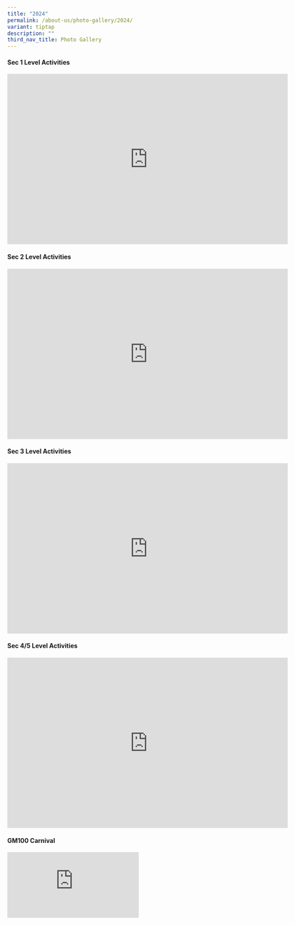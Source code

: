 ```yaml
---
title: "2024"
permalink: /about-us/photo-gallery/2024/
variant: tiptap
description: ""
third_nav_title: Photo Gallery
---
```

<h4>Sec 1 Level Activities</h4>
<div class="iframe-wrapper">
<iframe height="389" width="640" allowfullscreen="true" frameborder="0" src="https://docs.google.com/presentation/d/e/2PACX-1vRnUIreIFvFmNFGOdobf09mb7ESIKnpKdV0ThKKXFbQfDA7YyN7D1A4fC6EpgCz2g/embed?start=true&amp;loop=true&amp;delayms=3000"></iframe>
</div>
<h4>Sec 2 Level Activities</h4>
<div class="iframe-wrapper">
<iframe height="389" width="640" allowfullscreen="true" frameborder="0" src="https://docs.google.com/presentation/d/e/2PACX-1vRPhGyO3vOeyThztVtbaR4L12DcBuc72W59IKvxjS0lBF9IBFEfPlwCDUnP_0m-qg/embed?start=true&amp;loop=true&amp;delayms=3000"></iframe>
</div>
<h4>Sec 3 Level Activities</h4>
<div class="iframe-wrapper">
<iframe height="389" width="640" allowfullscreen="true" frameborder="0" src="https://docs.google.com/presentation/d/e/2PACX-1vS9Iz51iZIcVHPYfV6VpdKQ7wJB3AR_8_lrULKuBI1FGnMyjqnO5VQsUh7WtzgkZg/embed?start=true&amp;loop=true&amp;delayms=3000"></iframe>
</div>
<h4>Sec 4/5 Level Activities</h4>
<div class="iframe-wrapper">
<iframe height="389" width="640" allowfullscreen="true" frameborder="0" src="https://docs.google.com/presentation/d/e/2PACX-1vTZy07AhQZQ3YkSFUvWk42wdJsNo8Gzm5TZfQYAL8g9zw3gRvyX9xwVU8Vy5zEfxQ/embed?start=false&amp;loop=false&amp;delayms=3000"></iframe>
</div>
<p></p>
<h4>GM100 Carnival</h4>
<div class="iframe-wrapper">
<iframe allowfullscreen="true" frameborder="0" src="https://docs.google.com/presentation/d/e/2PACX-1vSBsWlX90MO5kyYAf99ooXfxyMcBLr3P5Pn1N_dg-fhYKoJoqsqjs4H1mfqWvTv5Q/embed?start=true&amp;loop=true&amp;delayms=3000"></iframe>
</div>
<p></p>